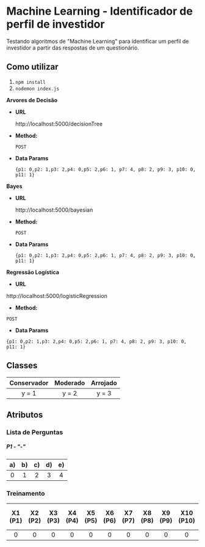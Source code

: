 # Machine Learning - Identificador de perfil de investidor
Testando algoritmos de "Machine Learning" para identificar um perfil de investidor a partir das respostas de um questionário.

## Como utilizar

1. `npm install`
2. `nodemon index.js`

**Arvores de Decisão**
* **URL**

  http://localhost:5000/decisionTree

* **Method:**

  `POST`
  
* **Data Params**

  `{p1: 0,p2: 1,p3: 2,p4: 0,p5: 2,p6: 1, p7: 4, p8: 2, p9: 3, p10: 0, p11: 1}`

**Bayes**
* **URL**

  http://localhost:5000/bayesian

* **Method:**

  `POST`
  
* **Data Params**

  `{p1: 0,p2: 1,p3: 2,p4: 0,p5: 2,p6: 1, p7: 4, p8: 2, p9: 3, p10: 0, p11: 1}`

**Regressão Logística**
* **URL**

http://localhost:5000/logisticRegression

* **Method:**

`POST`

* **Data Params**

`{p1: 0,p2: 1,p3: 2,p4: 0,p5: 2,p6: 1, p7: 4, p8: 2, p9: 3, p10: 0, p11: 1}`


## Classes

| Conservador | Moderado | Arrojado |
| :---------: |:--------:| :-------:|
|    y = 1    |   y = 2  |   y = 3  |

## Atributos

### Lista de Perguntas

##### P1 - "-"

| a) | b) | c) | d) | e) |
| :-----: | :-----: | :-----: | :-----: | :-----: |
|    0    |    1    |    2    |    3    |    4    |


### Treinamento

| X1 (P1) | X2 (P2) | X3 (P3) | X4 (P4) | X5 (P5) | X6 (P6) | X7 (P7) | X8 (P8) | X9 (P9) | X10 (P10) | X11 (P11) |Y1 (Tipo de Investidor) |
| :---: | :---: | :---: | :---: | :---: | :---: | :---: | :---: | :---: | :---: | :---: | :---: |
|   0   |   0   |   0   |   0   |   0   |   0   |   0   |   0   |   0   |   0   |   0   |   0   |

